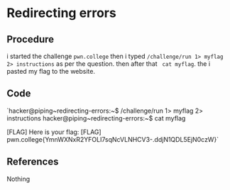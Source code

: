 # Redirecting errors

## Procedure
i started the challenge `pwn.college`
then i typed `/challenge/run 1> myflag 2> instructions` as per the question.
then after that ` cat myflag`.
the i pasted my flag to the website.

## Code
`hacker@piping~redirecting-errors:~$ /challenge/run 1> myflag 2> instructions
hacker@piping~redirecting-errors:~$ cat myflag

[FLAG] Here is your flag:
[FLAG] pwn.college{YmnWXNxR2YFOLI7sqNcVLNHCV3-.ddjN1QDL5EjN0czW}`

## References
Nothing
